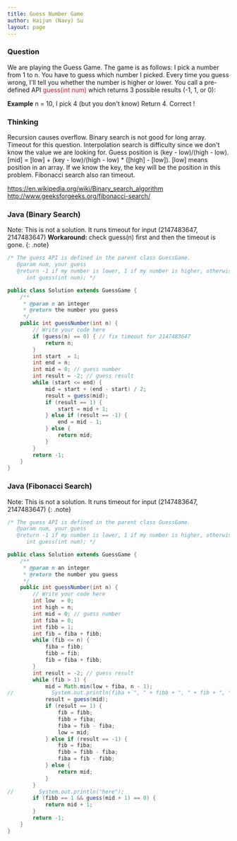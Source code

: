 ```yaml
---
title: Guess Number Game
author: Haijun (Navy) Su
layout: page
---
```

### Question
We are playing the Guess Game. The game is as follows:
I pick a number from 1 to n. You have to guess which number I picked.
Every time you guess wrong, I'll tell you whether the number is higher or lower.
You call a pre-defined API <font style="color: #C72541; background: #F9F2F4;">guess(int num)</font> which returns 3 possible results (-1, 1, or 0):

**Example**
n = 10, I pick 4 (but you don't know)
Return 4. Correct !

### Thinking
Recursion causes overflow.
Binary search is not good for long array. Timeout for this question.
Interpolation search is difficulty since we don't know the value we are looking for. Guess position is (key - low)/(high - low). [mid] = [low] + (key - low)/(high - low) * ([high] - [low]). [low] means position in an array. If we know the key, the key will be the position in this problem.
Fibonacci search also ran timeout.

<https://en.wikipedia.org/wiki/Binary_search_algorithm>
<http://www.geeksforgeeks.org/fibonacci-search/>

### Java (Binary Search)

<i class="fa fa-info" aria-hidden="true"></i> Note: This is not a solution. It runs timeout for input (2147483647, 2147483647) 
**Workaround:** check guess(n) first and then the timeout is gone.
{: .note}

~~~ java
/* The guess API is defined in the parent class GuessGame.
   @param num, your guess
   @return -1 if my number is lower, 1 if my number is higher, otherwise return 0
      int guess(int num); */

public class Solution extends GuessGame {
    /**
     * @param n an integer
     * @return the number you guess
     */
    public int guessNumber(int n) {
        // Write your code here
        if (guess(n) == 0) { // fix timeout for 2147483647
            return n;
        }
        int start  = 1;
        int end = n;
        int mid = 0; // guess number
        int result = -2; // guess result
        while (start <= end) {
            mid = start + (end - start) / 2;
            result = guess(mid);
            if (result == 1) {
                start = mid + 1;
            } else if (result == -1) {
                end = mid - 1;
            } else {
                return mid;
            }
        }
        return -1;
    }
}
~~~

### Java (Fibonacci Search)

<i class="fa fa-info" aria-hidden="true"></i> Note: This is not a solution. It runs timeout for input (2147483647, 2147483647) 
{: .note}

~~~ java
/* The guess API is defined in the parent class GuessGame.
   @param num, your guess
   @return -1 if my number is lower, 1 if my number is higher, otherwise return 0
      int guess(int num); */

public class Solution extends GuessGame {
    /**
     * @param n an integer
     * @return the number you guess
     */
    public int guessNumber(int n) {
        // Write your code here
        int low  = 0;
        int high = n;
        int mid = 0; // guess number
        int fiba = 0;
        int fibb = 1;
        int fib = fiba + fibb;
        while (fib <= n) {
            fiba = fibb;
            fibb = fib;
            fib = fiba + fibb;
        }
        int result = -2; // guess result
        while (fib > 1) {
            mid = Math.min(low + fiba, n - 1);
//            System.out.println(fiba + ", " + fibb + ", " + fib + ", " + low + ", " + mid);
            result = guess(mid);
            if (result == 1) {
                fib = fibb;
                fibb = fiba;
                fiba = fib - fiba;
                low = mid;
            } else if (result == -1) {
                fib = fiba;
                fibb = fibb - fiba;
                fiba = fib - fibb;
            } else {
                return mid;
            }
        }
//        System.out.println("here");
        if (fibb == 1 && guess(mid + 1) == 0) {
            return mid + 1;
        }
        return -1;
    }
}
~~~
